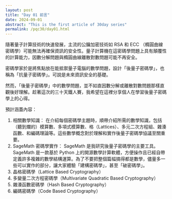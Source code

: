 ```yaml
---
layout: post
title: "Day 01 前言"
date: 2024-09-01
abstract: "This is the first article of 30day series"
permalink: /pqc30/day01.html
---
```



隨著量子計算技術的快速發展，主流的公鑰加密技術如 RSA 和 ECC （橢圓曲線密碼學）可能無法再確保資訊的安全性。量子計算機在這密碼學問題上具有顛覆性的計算能力，因數分解問題與橢圓曲線離散對數問題可能不再安全。

密碼學家於是將焦點放在能抵禦量子電腦的數學問題，設計「後量子密碼學」，也稱為「抗量子密碼學」。可說是未來資訊安全的基礎。

然而，「後量子密碼學」中的數學問題，並不如直因數分解或離散對數問題那樣直觀後好理解。趁著這次的三十天鐵人賽，我希望在這裡分享個人在學習後量子密碼學上的心得。

預計涵蓋內容：

1. 相關數學知識：
	在介紹每個密碼學主題時，順帶介紹所需的數學知識，包括（聽到爛的）模算數、多項式模算數、格（Lattices）、多元二次方程組、雜湊函數、和編碼理論等。這些數學概念對於理解和實作後量子密碼學協議至關重要。
2. SageMath 密碼學實作：
   SageMath 是我研究後量子密碼學的主要工具。SageMath 是一款基於 Python 上的開源數學計算軟體，方便操作且已經自帶定義許多複雜的數學結構運算。為了不要把整個篇幅搞得都是數學，儘量多一些可以實作的部分，讓大家體驗「建構密碼學」，甚至「破密碼學」。
3. 晶格密碼學（Lattice Based Cryptography）
4. 多變量二次方程密碼學（Multivariate Quadratic Based Cryptography）
5. 雜湊函數密碼學（Hash Based Cryptography）
6. 編碼密碼學（Code Based Cryptography）



